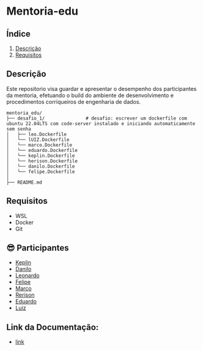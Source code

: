 # Mentoria-edu

## Índice

1. [Descrição](#descrição)
2. [Requisitos](#requisitos)

## Descrição

Este repositorio visa guardar e apresentar o desempenho dos participantes da mentoria, efetuando o build do ambiente de desenvolvimento e procedimentos corriqueiros de engenharia de dados.

```
mentoria_edu/
├── desafio_1/               # desafio: escrever um dockerfile com ubuntu 22.04LTS com code-server instalado e iniciando automaticamente sem senha
│   ├── leo.Dockerfile   
│   └── lUIZ.Dockerfile
│   └── marco.Dockerfile
│   └── eduardo.Dockerfile
│   └── keplin.Dockerfile
│   └── herison.Dockerfile
│   └── danilo.Dockerfile
│   └── felipe.Dockerfile
│
├── README.md

```

## Requisitos
- WSL
- Docker
- Git

## :sunglasses: Participantes

- [Keplin](https://github.com/keplinsousa)
- [Danilo](https://github.com/daanilol)
- [Leonardo](https://github.com/Leo-Adelmo)
- [Felipe](https://github.com/Phill-Andrade)
- [Marco](https://github.com/marcosvieira08)
- [Rerison](https://github.com/Rerison-git)
- [Eduardo](https://github.com/eduardoliveirag)
- [Luiz](https://github.com/luiz-vaz)

## Link da Documentação:

 - [link](https://www.notion.so/1c408c995dce8017827cf53f445a924d?v=1c408c995dce803eb025000cdbd98892)
